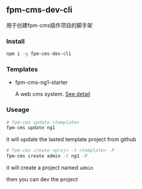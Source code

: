 ## fpm-cms-dev-cli
用于创建fpm-cms插件项目的脚手架

### Install
```bash
npm i -g fpm-cms-dev-cli
```

### Templates

- fpm-cms-ng1-starter

  A web cms system. [See detail](https://github.com/team4yf/fpm-cms-ng1-starter)

### Useage
```bash
# fpm-cms update <template>
fpm-cms update ng1
```

it will update the lasted template project from github

```bash
# fpm-cms create <proj> -t <template> -P
fpm-cms create admin -t ng1 -P
```

it will create a project named `admin`

then you can dev the project